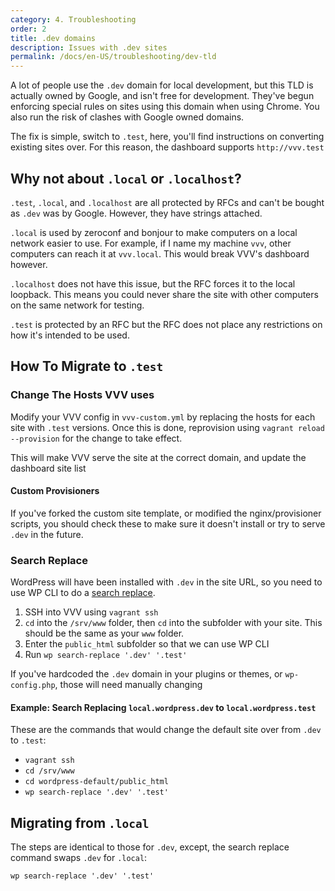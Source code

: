 ```yaml
---
category: 4. Troubleshooting
order: 2
title: .dev domains
description: Issues with .dev sites
permalink: /docs/en-US/troubleshooting/dev-tld
---
```


A lot of people use the `.dev` domain for local development, but this TLD is actually owned by Google, and isn't free for development. They've begun enforcing special rules on sites using this domain when using Chrome. You also run the risk of clashes with Google owned domains.

The fix is simple, switch to `.test`, here, you'll find instructions on converting existing sites over. For this reason, the dashboard supports `http://vvv.test`

## Why not about `.local` or `.localhost`?

`.test`, `.local`, and `.localhost` are all protected by RFCs and can't be bought as `.dev` was by Google. However, they have strings attached.

`.local` is used by zeroconf and bonjour to make computers on a local network easier to use. For example, if I name my machine `vvv`, other computers can reach it at `vvv.local`. This would break VVV's dashboard however.

`.localhost` does not have this issue, but the RFC forces it to the local loopback. This means you could never share the site with other computers on the same network for testing.

`.test` is protected by an RFC but the RFC does not place any restrictions on how it's intended to be used.

## How To Migrate to `.test`

### Change The Hosts VVV uses

Modify your VVV config in `vvv-custom.yml` by replacing the hosts for each site with `.test` versions. Once this is done, reprovision using `vagrant reload --provision` for the change to take effect.

This will make VVV serve the site at the correct domain, and update the dashboard site list

#### Custom Provisioners

If you've forked the custom site template, or modified the nginx/provisioner scripts, you should check these to make sure it doesn't install or try to serve `.dev` in the future.

### Search Replace

WordPress will have been installed with `.dev` in the site URL, so you need to use WP CLI to do a [search replace](https://developer.wordpress.org/cli/commands/search-replace/).

1. SSH into VVV using `vagrant ssh`
2.  `cd` into the `/srv/www` folder, then `cd` into the subfolder with your site. This should be the same as your `www` folder.
3. Enter the `public_html` subfolder so that we can use WP CLI
4. Run `wp search-replace '.dev' '.test'`

If you've hardcoded the `.dev` domain in your plugins or themes, or `wp-config.php`, those will need manually changing

#### Example: Search Replacing `local.wordpress.dev` to `local.wordpress.test`

These are the commands that would change the default site over from `.dev` to `.test`:

 - `vagrant ssh`
 - `cd /srv/www`
 - `cd wordpress-default/public_html`
 - `wp search-replace '.dev' '.test'`

## Migrating from `.local`

The steps are identical to those for `.dev`, except, the search replace command swaps `.dev` for `.local`:

```
wp search-replace '.dev' '.test'
```